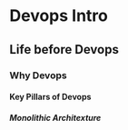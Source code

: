 # Devops Intro
## Life before Devops
### Why Devops
#### Key Pillars of Devops
##### Monolithic Architexture

